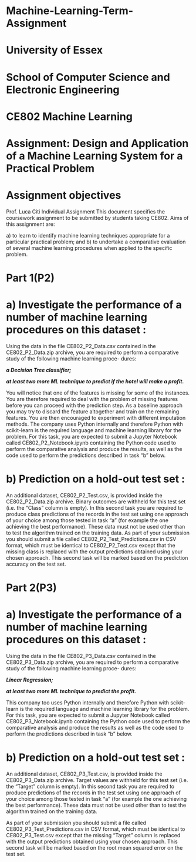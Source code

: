 # Machine-Learning-Term-Assignment
# University of Essex
# School of Computer Science and Electronic Engineering
#  CE802 Machine Learning
#  Assignment: Design and Application of a Machine Learning System for a Practical Problem
#  Assignment objectives
Prof. Luca Citi Individual Assignment This document specifies the coursework assignment to be submitted by students taking CE802. Aims of this assignment are:

a) to learn to identify machine learning techniques appropriate for a particular practical problem; and b) to undertake a comparative evaluation of several machine learning procedures when applied to the specific problem.

# Part 1(P2)
# a) Investigate the performance of a number of machine learning procedures on this dataset :
Using the data in the file CE802_P2_Data.csv contained in the CE802_P2_Data.zip archive, you are required to perform a comparative study of the following machine learning proce- dures:

 ***a Decision Tree classifier;***

***at least two more ML technique to predict if the hotel will make a profit.***

You will notice that one of the features is missing for some of the instances. You are therefore required to deal with the problem of missing features before you can proceed with the prediction step. As a baseline approach you may try to discard the feature altogether and train on the remaining features. You are then encouraged to experiment with different imputation methods. The company uses Python internally and therefore Python with scikit-learn is the required language and machine learning library for the problem. For this task, you are expected to submit a Jupyter Notebook called CE802_P2_Notebook.ipynb containing the Python code used to perform the comparative analysis and produce the results, as well as the code used to perform the predictions described in task “b” below.

# b) Prediction on a hold-out test set :

An additional dataset, CE802_P2_Test.csv, is provided inside the CE802_P2_Data.zip archive. Binary outcomes are withheld for this test set (i.e. the “Class” column is empty). In this second task you are required to produce class predictions of the records in the test set using one approach of your choice among those tested in task “a” (for example the one achieving the best performance). These data must not be used other than to test the algorithm trained on the training data. As part of your submission you should submit a file called CE802_P2_Test_Predictions.csv in CSV format, which must be identical to CE802_P2_Test.csv except that the missing class is replaced with the output predictions obtained using your chosen approach. This second task will be marked based on the prediction accuracy on the test set.

# Part 2(P3)
# a) Investigate the performance of a number of machine learning procedures on this dataset :
Using the data in the file CE802_P3_Data.csv contained in the CE802_P3_Data.zip archive, you are required to perform a comparative study of the following machine learning proce- dures:

***Linear Regression;***

***at least two more ML technique to predict the profit.***

This company too uses Python internally and therefore Python with scikit-learn is the required language and machine learning library for the problem. For this task, you are expected to submit a Jupyter Notebook called CE802_P3_Notebook.ipynb containing the Python code used to perform the comparative analysis and produce the results as well as the code used to perform the predictions described in task “b” below.

# b) Prediction on a hold-out test set :

An additional dataset, CE802_P3_Test.csv, is provided inside the CE802_P3_Data.zip archive. Target values are withheld for this test set (i.e. the “Target” column is empty). In this second task you are required to produce predictions of the records in the test set using one approach of your choice among those tested in task “a” (for example the one achieving the best performance). These data must not be used other than to test the algorithm trained on the training data.

As part of your submission you should submit a file called CE802_P3_Test_Predictions.csv in CSV format, which must be identical to CE802_P3_Test.csv except that the missing “Target” column is replaced with the output predictions obtained using your chosen approach. This second task will be marked based on the root mean squared error on the test set.

 

